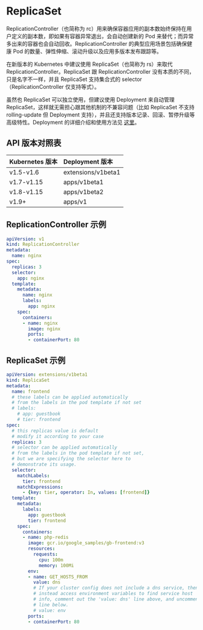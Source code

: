 # ReplicaSet

ReplicationController（也简称为 rc）用来确保容器应用的副本数始终保持在用户定义的副本数，即如果有容器异常退出，会自动创建新的 Pod 来替代；而异常多出来的容器也会自动回收。ReplicationController 的典型应用场景包括确保健康 Pod 的数量、弹性伸缩、滚动升级以及应用多版本发布跟踪等。

在新版本的 Kubernetes 中建议使用 ReplicaSet（也简称为 rs）来取代 ReplicationController。ReplicaSet 跟 ReplicationController 没有本质的不同，只是名字不一样，并且 ReplicaSet 支持集合式的 selector（ReplicationController 仅支持等式）。

虽然也 ReplicaSet 可以独立使用，但建议使用 Deployment 来自动管理 ReplicaSet，这样就无需担心跟其他机制的不兼容问题（比如 ReplicaSet 不支持 rolling-update 但 Deployment 支持），并且还支持版本记录、回滚、暂停升级等高级特性。Deployment 的详细介绍和使用方法见 [这里](deployment.md)。

## API 版本对照表

| Kubernetes 版本 | Deployment 版本 |
| :--- | :--- |
| v1.5-v1.6 | extensions/v1beta1 |
| v1.7-v1.15 | apps/v1beta1 |
| v1.8-v1.15 | apps/v1beta2 |
| v1.9+ | apps/v1 |

## ReplicationController 示例

```yaml
apiVersion: v1
kind: ReplicationController
metadata:
  name: nginx
spec:
  replicas: 3
  selector:
    app: nginx
  template:
    metadata:
      name: nginx
      labels:
        app: nginx
    spec:
      containers:
      - name: nginx
        image: nginx
        ports:
        - containerPort: 80
```

## ReplicaSet 示例

```yaml
apiVersion: extensions/v1beta1
kind: ReplicaSet
metadata:
  name: frontend
  # these labels can be applied automatically
  # from the labels in the pod template if not set
  # labels:
    # app: guestbook
    # tier: frontend
spec:
  # this replicas value is default
  # modify it according to your case
  replicas: 3
  # selector can be applied automatically
  # from the labels in the pod template if not set,
  # but we are specifying the selector here to
  # demonstrate its usage.
  selector:
    matchLabels:
      tier: frontend
    matchExpressions:
      - {key: tier, operator: In, values: [frontend]}
  template:
    metadata:
      labels:
        app: guestbook
        tier: frontend
    spec:
      containers:
      - name: php-redis
        image: gcr.io/google_samples/gb-frontend:v3
        resources:
          requests:
            cpu: 100m
            memory: 100Mi
        env:
        - name: GET_HOSTS_FROM
          value: dns
          # If your cluster config does not include a dns service, then to
          # instead access environment variables to find service host
          # info, comment out the 'value: dns' line above, and uncomment the
          # line below.
          # value: env
        ports:
        - containerPort: 80
```

